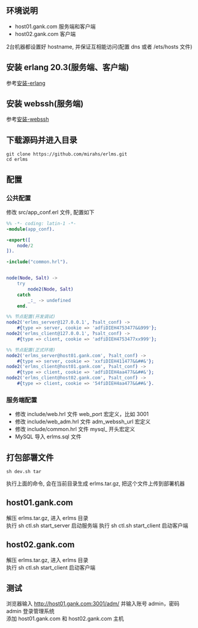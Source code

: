 ## 环境说明
- host01.gank.com 服务端和客户端  
- host02.gank.com 客户端

2台机器都设置好 hostname, 并保证互相能访问(配置 dns 或者 /ets/hosts 文件)

## 安装 erlang 20.3(服务端、客户端)
参考[安装-erlang](安装-erlang.md)

## 安装 webssh(服务端)
参考[安装-webssh](安装-webssh.md)

## 下载源码并进入目录
```shell
git clone https://github.com/mirahs/erlms.git
cd erlms
```

## 配置
### 公共配置
修改 src/app_conf.erl 文件, 配置如下
```erlang
%% -*- coding: latin-1 -*-
-module(app_conf).

-export([
    node/2
]).

-include("common.hrl").


node(Node, Salt) ->
    try
        node2(Node, Salt)
    catch
        _:_ -> undefined
    end.

%% 节点配置(开发调试)
node2('erlms_server@127.0.0.1', ?salt_conf) ->
    #{type => server, cookie => 'adfiDIEH4753477&&999'};
node2('erlms_client@127.0.0.1', ?salt_conf) ->
    #{type => client, cookie => 'adfiDIEH4753477xx999'};

%% 节点配置(正式环境)
node2('erlms_server@host01.gank.com', ?salt_conf) ->
    #{type => server, cookie => 'xxfiDIEH411477&&##&'};
node2('erlms_client@host01.gank.com', ?salt_conf) ->
    #{type => client, cookie => 'adfiDIEH4aa477&&##&'};
node2('erlms_client@host02.gank.com', ?salt_conf) ->
    #{type => client, cookie => '54fiDIEH4aa477&&##&'}.
```

### 服务端配置
- 修改 include/web.hrl 文件 web_port 宏定义，比如 3001
- 修改 include/web_adm.hrl 文件 adm_webssh_url 宏定义  
- 修改 include/common.hrl 文件 mysql_ 开头宏定义
- MySQL 导入 erlms.sql 文件

## 打包部署文件
```shell
sh dev.sh tar
```
执行上面的命令, 会在当前目录生成 erlms.tar.gz, 把这个文件上传到部署机器

## host01.gank.com
解压 erlms.tar.gz, 进入 erlms 目录  
执行 sh ctl.sh start_server 启动服务端 
执行 sh ctl.sh start_client 启动客户端

## host02.gank.com
解压 erlms.tar.gz, 进入 erlms 目录  
执行 sh ctl.sh start_client 启动客户端

## 测试
浏览器输入 http://host01.gank.com:3001/adm/ 并输入账号 admin，密码 admin 登录管理系统  
添加 host01.gank.com 和 host02.gank.com 主机
